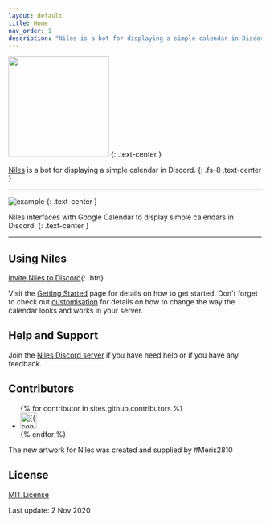 ```yaml
---
layout: default
title: Home
nav_order: 1
description: "Niles is a bot for displaying a simple calendar in Discord."
---
```


<img src="../assets/images/butler_hr_clear.png" width="200"/>
{: .text-center }

[Niles](https://nilesbot.com/) is a bot for displaying a simple calendar in Discord.
{: .fs-8 .text-center }

---

![example](../assets/images/discord-display.gif)
{: .text-center }

Niles interfaces with Google Calendar to display simple calendars in Discord.
{: .text-center }

---

## Using Niles

[Invite Niles to Discord](https://discord.com/oauth2/authorize?client_id=320434122344366082&scope=bot&permissions=523344){: .btn}

Visit the [Getting Started](./start) page for details on how to get started.  Don't forget to check out [customisation](./customisation) for details on how to change the way the calendar looks and works in your server.

## Help and Support

Join the [Niles Discord server](https://discord.gg/jNyntBn) if you have need help or if you have any feedback.

## Contributors

<ul class="list-style-none">
{% for contributor in sites.github.contributors %}
  <li class="d-inline-block mr-1">
     <a href="{{ contributor.html_url }}"><img src="{{ contributor.avatar_url }}" width="32" height="32" alt="{{ contributor.login }}"/></a>
  </li>
{% endfor %}
</ul>

The new artwork for Niles was created and supplied by #Meris2810

## License

[MIT License](https://seanecoffey.mit-license.org/)

Last update: 2 Nov 2020
